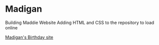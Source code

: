 # Madigan
Building Maddie Website
Adding HTML and CSS to the repository to load online

[Madigan's Birthday site ](http://Madigan.nl)
